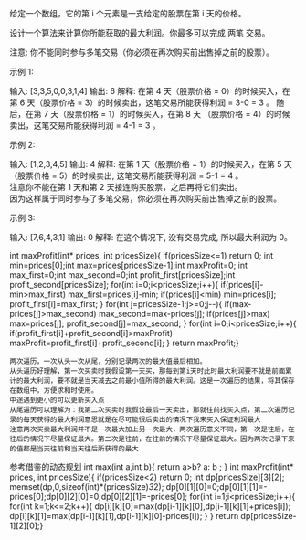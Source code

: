 给定一个数组，它的第 i 个元素是一支给定的股票在第 i 天的价格。

设计一个算法来计算你所能获取的最大利润。你最多可以完成 两笔 交易。

注意: 你不能同时参与多笔交易（你必须在再次购买前出售掉之前的股票）。

示例 1:

输入: [3,3,5,0,0,3,1,4]
输出: 6
解释: 在第 4 天（股票价格 = 0）的时候买入，在第 6 天（股票价格 = 3）的时候卖出，这笔交易所能获得利润 = 3-0 = 3 。
     随后，在第 7 天（股票价格 = 1）的时候买入，在第 8 天 （股票价格 = 4）的时候卖出，这笔交易所能获得利润 = 4-1 = 3 。

示例 2:

输入: [1,2,3,4,5]
输出: 4
解释: 在第 1 天（股票价格 = 1）的时候买入，在第 5 天 （股票价格 = 5）的时候卖出, 这笔交易所能获得利润 = 5-1 = 4 。   
     注意你不能在第 1 天和第 2 天接连购买股票，之后再将它们卖出。   
     因为这样属于同时参与了多笔交易，你必须在再次购买前出售掉之前的股票。

示例 3:

输入: [7,6,4,3,1] 
输出: 0 
解释: 在这个情况下, 没有交易完成, 所以最大利润为 0。



int maxProfit(int* prices, int pricesSize){
    if(pricesSize<=1)
    return 0;
    int min=prices[0];int max=prices[pricesSize-1];int maxProfit=0;
    int max_first=0;int max_second=0;int profit_first[pricesSize];int profit_second[pricesSize];
    for(int i=0;i<pricesSize;i++){
        if(prices[i]-min>max_first)
        max_first=prices[i]-min;
        if(prices[i]<min)
        min=prices[i];
        profit_first[i]=max_first;
}
    for(int j=pricesSize-1;j>=0;j--){
        if(max-prices[j]>max_second)
        max_second=max-prices[j];
        if(prices[j]>max)
        max=prices[j];
        profit_second[j]=max_second;
    }
    for(int i=0;i<pricesSize;i++){
        if(profit_first[i]+profit_second[i]>maxProfit)
        maxProfit=profit_first[i]+profit_second[i];
    }
    return maxProfit;}
    
    
    两次遍历，一次从头一次从尾，分别记录两次的最大值最后相加。
    从头遍历好理解，第一次买卖时我假设第一天买，那每到第i天时此时最大利润要不就是前面累计的最大利润，要不就是当天减去之前最小值所得的最大利润。这是一次遍历的结果，将其保存在数组中，方便求和时使用。
    中途遇到更小的可以更新买入点
    从尾遍历可以理解为：我第二次买卖时我假设最后一天卖出，那就往前找买入点，第二次遍历记录的每天获得的最大利润意思就是在尽可能很后卖出的情况下我来买入保证利润最大
    注意两次买卖最大利润并不是一次最大加上另一次最大，两次遍历意义不同，第一次是往后，在往后的情况下尽量保证最大。第二次是往前，在往前的情况下尽量保证最大。因为两次记录下来的值都是当天往前和当天往后所获得的最大
    
    
   参考借鉴的动态规划
   int max(int a,int b){
    return a>b? a: b ;
}
int maxProfit(int* prices, int pricesSize){
    if(pricesSize<2)
    return 0;
    int dp[pricesSize][3][2];
    memset(dp,0,sizeof(int)*(pricesSize)*3*2);
    dp[0][1][0]=0;dp[0][1][1]=-prices[0];dp[0][2][0]=0;dp[0][2][1]=-prices[0];
    for(int i=1;i<pricesSize;i++){
        for(int k=1;k<=2;k++){
            dp[i][k][0]=max(dp[i-1][k][0],dp[i-1][k][1]+prices[i]);
            dp[i][k][1]=max(dp[i-1][k][1],dp[i-1][k][0]-prices[i]);
        }
    }
    return dp[pricesSize-1][2][0];}
    
    
    
    
